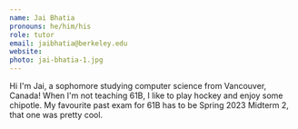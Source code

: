 ```yaml
---
name: Jai Bhatia
pronouns: he/him/his
role: tutor
email: jaibhatia@berkeley.edu
website: 
photo: jai-bhatia-1.jpg
---
```


Hi I'm Jai, a sophomore studying computer science from Vancouver, Canada! When I'm not teaching 61B, I like to play hockey and enjoy some chipotle. My favourite past exam for 61B has to be Spring 2023 Midterm 2, that one was pretty cool.